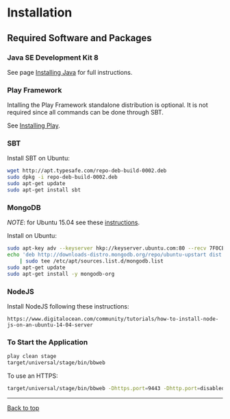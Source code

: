 # Installation

## Required Software and Packages

### Java SE Development Kit 8

See page [Installing Java](InstallJava.md) for full instructions.

### Play Framework

Intalling the Play Framework standalone distribution is optional. It is not required since
all commands can be done through SBT.

See [Installing Play](http://www.playframework.com/documentation/2.2.x/Installing).

### SBT

Install SBT on Ubuntu:

```bash
wget http://apt.typesafe.com/repo-deb-build-0002.deb
sudo dpkg -i repo-deb-build-0002.deb
sudo apt-get update
sudo apt-get install sbt
```

### MongoDB

*NOTE*: for Ubuntu 15.04 see these [instructions](ubuntu_1504_mongo_install.md).

Install on Ubuntu:

```bash
sudo apt-key adv --keyserver hkp://keyserver.ubuntu.com:80 --recv 7F0CEB10
echo 'deb http://downloads-distro.mongodb.org/repo/ubuntu-upstart dist 10gen' \
    | sudo tee /etc/apt/sources.list.d/mongodb.list
sudo apt-get update
sudo apt-get install -y mongodb-org
```

### NodeJS

Install NodeJS following these instructions:

```
https://www.digitalocean.com/community/tutorials/how-to-install-node-js-on-an-ubuntu-14-04-server
```

### To Start the Application

```bash
play clean stage
target/universal/stage/bin/bbweb
```

To use an HTTPS:

```bash
target/universal/stage/bin/bbweb -Dhttps.port=9443 -Dhttp.port=disabled
```

---

[Back to top](../README.md)
